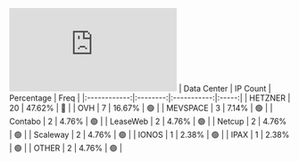 ![Diagramm](https://github.com/obajay/StateSync-snapshots/blob/main/Projects/AndromedaProtocol/1/README.md)
| Data Center | IP Count | Percentage | Freq |
|:------------:|:--------:|:-----------:|:-----:|
| HETZNER | 20 | 47.62% | 🔴 |
| OVH | 7 | 16.67% | 🟢 |
| MEVSPACE | 3 | 7.14% | 🟢 |
| Contabo | 2 | 4.76% | 🟢 |
| LeaseWeb | 2 | 4.76% | 🟢 |
| Netcup | 2 | 4.76% | 🟢 |
| Scaleway | 2 | 4.76% | 🟢 |
| IONOS | 1 | 2.38% | 🟢 |
| IPAX | 1 | 2.38% | 🟢 |
| OTHER | 2 | 4.76% | 🟢 |